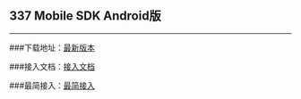 ## 337 Mobile SDK Android版

***

###下载地址：[最新版本](https://github.com/337/337-Android-SDK/releases)

###接入文档：[接入文档](https://github.com/337/337-Android-SDK/wiki)

###最简接入：[最简接入](https://github.com/337/337-Android-SDK/wiki/%E6%9C%80%E7%AE%80%E6%8E%A5%E5%85%A5)
